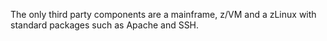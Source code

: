 The only third party components are a mainframe, z/VM and a zLinux with standard packages such as Apache and SSH.